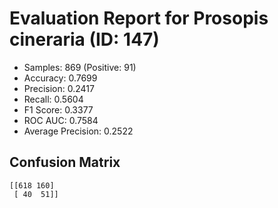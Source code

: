 # Evaluation Report for Prosopis cineraria (ID: 147)
- Samples: 869 (Positive: 91)
- Accuracy: 0.7699
- Precision: 0.2417
- Recall: 0.5604
- F1 Score: 0.3377
- ROC AUC: 0.7584
- Average Precision: 0.2522

## Confusion Matrix
```
[[618 160]
 [ 40  51]]
```